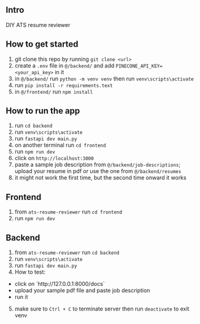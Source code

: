 ## Intro
DIY ATS resume reviewer

## How to get started
1. git clone this repo by running `git clone <url>`
2. create a `.env` file in `@/backend/` and add `PINECONE_API_KEY=<your_api_key>` in it
3. in `@/backend/` run `python -m venv venv` then run `venv\scripts\activate`
4. run `pip install -r requirements.text`
5. in `@/frontend/` run `npm install`

## How to run the app
1. run `cd backend`
2. run `venv\scripts\activate`
3. run `fastapi dev main.py`
4. on another terminal run `cd frontend`
5. run `npm run dev`
6. click on `http://localhost:3000`
7. paste a sample job description from `@/backend/job-descriptions`; upload your resume in pdf or use the one from `@/backend/resumes`
8. it might not work the first time, but the second time onward it works

## Frontend
1. from `ats-resume-reviewer` run `cd frontend`
2. run `npm run dev`

## Backend
1. from `ats-resume-reviewer` run `cd backend`
2. run `venv\scripts\activate`
3. run `fastapi dev main.py`
4. How to test:

<ul>
    <li>click on `http://127.0.0.1:8000/docs`</li>
    <li>upload your sample pdf file and paste job description</li>
    <li>run it</li>
</ul>

5. make sure to `Ctrl + C` to terminate server then run `deactivate` to exit venv

